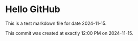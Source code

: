 # Hello GitHub
This is a test markdown file for date 2024-11-15.

This commit was created at exactly 12:00 PM on 2024-11-15.
